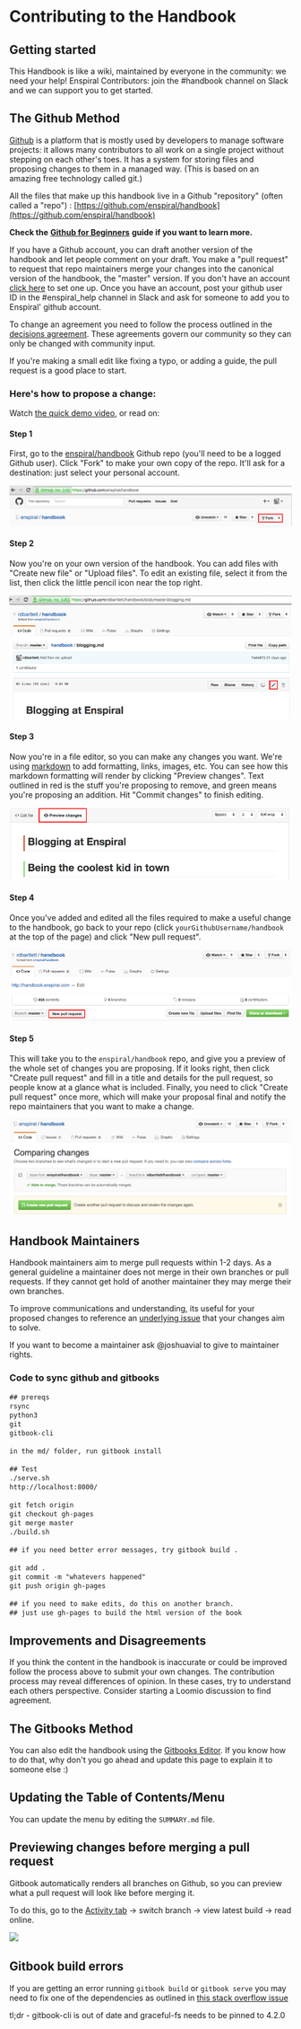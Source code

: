 # Contributing to the Handbook

## Getting started

This Handbook is like a wiki, maintained by everyone in the community: we need your help! Enspiral Contributors: join the \#handbook channel on Slack and we can support you to get started.

## The Github Method

[Github](https://en.wikipedia.org/wiki/GitHub) is a platform that is mostly used by developers to manage software projects: it allows many contributors to all work on a single project without stepping on each other's toes. It has a system for storing files and proposing changes to them in a managed way. \(This is based on an amazing free technology called git.\)

All the files that make up this handbook live in a Github "repository" \(often called a "repo"\) : [https://github.com/enspiral/handbook](https://github.com/enspiral/handbook)

**Check the** [**Github for Beginners**](github_for_beginners.md) **guide if you want to learn more.**

If you have a Github account, you can draft another version of the handbook and let people comment on your draft. You make a "pull request" to request that repo maintainers merge your changes into the canonical version of the handbook, the "master" version. If you don't have an account [click here](https://github.com/join?source=header-home) to set one up. Once you have an account, post your github user ID in the \#enspiral\_help channel in Slack and ask for someone to add you to Enspiral' github account.

To change an agreement you need to follow the process outlined in the [decisions agreement](https://github.com/enspiral/handbook/tree/d3234f4c1fe3afc87e5231beeb2d3926aee696d2/agreements/decisions.html). These agreements govern our community so they can only be changed with community input.

If you're making a small edit like fixing a typo, or adding a guide, the pull request is a good place to start.

### Here's how to propose a change:

Watch [the quick demo video](https://www.youtube.com/watch?v=zVvda3ci4w4), or read on:

#### Step 1

First, go to the [enspiral/handbook](https://github.com/enspiral/handbook) Github repo \(you'll need to be a logged Github user\). Click "Fork" to make your own copy of the repo. It'll ask for a destination: just select your personal account.

![](../.gitbook/assets/contributing-1.png)

#### Step 2

Now you're on your own version of the handbook. You can add files with "Create new file" or "Upload files". To edit an existing file, select it from the list, then click the little pencil icon near the top right.

![](../.gitbook/assets/contributing-2.png)

#### Step 3

Now you're in a file editor, so you can make any changes you want. We're using [markdown](http://loomio.org/markdown) to add formatting, links, images, etc. You can see how this markdown formatting will render by clicking "Preview changes". Text outlined in red is the stuff you're proposing to remove, and green means you're proposing an addition. Hit "Commit changes" to finish editing.

![](../.gitbook/assets/contributing-3.png)

#### Step 4

Once you've added and edited all the files required to make a useful change to the handbook, go back to your repo \(click `yourGithubUsername/handbook` at the top of the page\) and click "New pull request".

![](../.gitbook/assets/contributing-4.png)

#### Step 5

This will take you to the `enspiral/handbook` repo, and give you a preview of the whole set of changes you are proposing. If it looks right, then click "Create pull request" and fill in a title and details for the pull request, so people know at a glance what is included. Finally, you need to click "Create pull request" once more, which will make your proposal final and notify the repo maintainers that you want to make a change.

![](../.gitbook/assets/contributing-5.png)

## Handbook Maintainers

Handbook maintainers aim to merge pull requests within 1-2 days. As a general guideline a maintainer does not merge in their own branches or pull requests. If they cannot get hold of another maintainer they may merge their own branches.

To improve communications and understanding, its useful for your proposed changes to reference an [underlying issue](https://github.com/enspiral/improvements/issues) that your changes aim to solve.

If you want to become a maintainer ask @joshuavial to give to maintainer rights.

### Code to sync github and gitbooks

```text
## prereqs
rsync
python3
git
gitbook-cli
​
in the md/ folder, run gitbook install
​
## Test
./serve.sh
http://localhost:8000/
​
​git fetch origin
git checkout gh-pages
git merge master
./build.sh

## if you need better error messages, try gitbook build .

git add .
git commit -m "whatevers happened"
git push origin gh-pages

## if you need to make edits, do this on another branch.
## just use gh-pages to build the html version of the book
```

## Improvements and Disagreements

If you think the content in the handbook is inaccurate or could be improved follow the process above to submit your own changes. The contribution process may reveal differences of opinion. In these cases, try to understand each others perspective. Consider starting a Loomio discussion to find agreement.

## The Gitbooks Method

You can also edit the handbook using the [Gitbooks Editor](https://www.gitbook.com/editor). If you know how to do that, why don't you go ahead and update this page to explain it to someone else :\)

## Updating the Table of Contents/Menu

You can update the menu by editing the `SUMMARY.md` file.

## Previewing changes before merging a pull request

Gitbook automatically renders all branches on Github, so you can preview what a pull request will look like before merging it.

To do this, go to the [Activity tab](https://www.gitbook.com/book/enspiral/enspiral-handbook/activity) -&gt; switch branch -&gt; view latest build -&gt; read online.

![](http://g.recordit.co/VKyB3IqBgc.gif)


## Gitbook build errors

If you are getting an error running `gitbook build` or `gitbook serve` you may need to fix one of the dependencies as outlined in [this stack overflow issue](https://stackoverflow.com/questions/64211386/gitbook-cli-install-error-typeerror-cb-apply-is-not-a-function-inside-graceful)

tl;dr - gitbook-cli is out of date and graceful-fs needs to be pinned to 4.2.0
